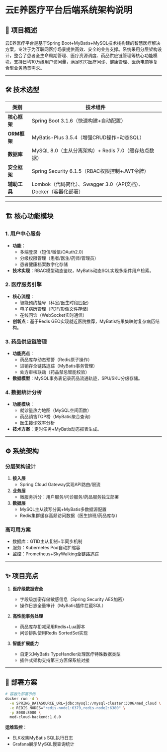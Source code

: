 # 云E养医疗平台后端系统架构说明

## 📌 项目概述
云E养医疗平台是基于Spring Boot+MyBatis+MySQL技术栈构建的智慧医疗解决方案，专注于为互联网医疗场景提供高效、安全的业务支撑。系统采用分层架构设计，整合了患者全生命周期管理、医疗资源调度、药品供应链管理等核心功能模块，支持日均10万级用户访问量，满足B2C医疗问诊、健康管理、医药电商等复合型业务场景需求。

---

## 🛠️ 技术选型
| 类别         | 技术组件                                                     |
| ------------ | ------------------------------------------------------------ |
| **核心框架** | Spring Boot 3.1.6（快速构建+自动配置）                       |
| **ORM框架**  | MyBatis-Plus 3.5.4（增强CRUD操作+动态SQL）                   |
| **数据库**   | MySQL 8.0（主从分离架构）+ Redis 7.0（缓存热点数据）         |
| **安全框架** | Spring Security 6.1.5（RBAC权限控制+JWT令牌）                |
| **辅助工具** | Lombok（代码简化）、Swagger 3.0（API文档）、Docker（容器化部署） |

---

## 🏗️ 核心功能模块

### 1. **用户中心服务**
- **功能**：  
  - 多端登录（短信/微信/OAuth2.0）  
  - 分级权限管理（患者/医生/药师/管理员）  
  - 患者健康档案数字化存储  
- **技术实现**：RBAC模型动态鉴权，MyBatis动态SQL实现多条件用户检索。

### 2. **医疗服务引擎**
- **核心流程**：  
  - 智能预约挂号（科室/医生时段匹配）  
  - 电子病历管理（PDF/影像文件存储）  
  - 在线问诊（WebSocket实时通信）  
- **创新点**：基于Redis GEO实现就近医院推荐，MyBatis结果集映射复杂病历结构。

### 3. **药品供应链管理**
- **功能亮点**：  
  - 药品库存动态预警（Redis原子操作）  
  - 进销存全链路追踪（MyBatis事务管理）  
  - 处方审核联动（药品禁忌智能校验）  
- **数据模型**：MySQL事务表记录药品流通轨迹，SPU/SKU分级存储。

### 4. **数据统计分析**
- **功能模块**：  
  - 就诊量热力地图（MySQL空间函数）  
  - 药品销售TOP榜（MyBatis聚合查询）  
  - 医生接诊效率分析  
- **技术方案**：定时任务+MyBatis动态报表生成。

---

## ⚙️ 系统架构
### 分层架构设计
1. **接入层**  
   - Spring Cloud Gateway实现API路由/限流  
2. **业务层**  
   - 微服务拆分：用户服务/问诊服务/药品服务独立部署  
3. **数据层**  
   - MySQL主从读写分离+MyBatis多数据源配置  
   - Redis集群缓存高频访问数据（医生排班/药品库存）  

### 高可用方案
- 数据库：GTID主从复制+半同步机制  
- 服务：Kubernetes Pod自动扩缩容  
- 监控：Prometheus+SkyWalking全链路追踪  

---

## ✨ 项目亮点
1. **医疗级数据安全**  
   - 字段级加密存储敏感信息（Spring Security AES加密）  
   - 操作日志全量审计（MyBatis插件拦截SQL）  

2. **高性能事务处理**  
   - 药品库存扣减采用Redis+Lua脚本  
   - 问诊排队使用Redis SortedSet实现  

3. **智能扩展能力**  
   - 自定义MyBatis TypeHandler处理医疗特殊数据类型  
   - 插件式架构支持第三方医保系统对接  

---

## 🚀 部署方案
```bash
# 容器化部署示例
docker run -d \
  -e SPRING_DATASOURCE_URL=jdbc:mysql://mysql-cluster:3306/med_cloud \
  -e REDIS_NODES="redis-node1:6379,redis-node2:6380" \
  -p 8080:8080 \
  med-cloud-backend:1.0.0
```
**运维监控**：  
- ELK收集MyBatis SQL执行日志  
- Grafana展示MySQL慢查询统计  